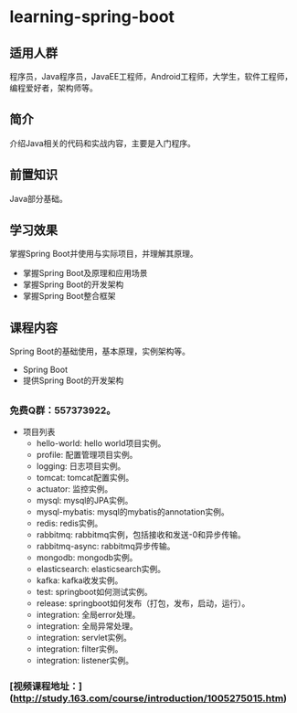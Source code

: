 # learning-spring-boot

## 适用人群
程序员，Java程序员，JavaEE工程师，Android工程师，大学生，软件工程师，编程爱好者，架构师等。

## 简介
介绍Java相关的代码和实战内容，主要是入门程序。

## 前置知识
Java部分基础。

## 学习效果
掌握Spring Boot并使用与实际项目，并理解其原理。

* 掌握Spring Boot及原理和应用场景
* 掌握Spring Boot的开发架构
* 掌握Spring Boot整合框架

## 课程内容
Spring Boot的基础使用，基本原理，实例架构等。

* Spring Boot
* 提供Spring Boot的开发架构


## 
### 免费Q群：557373922。

* 项目列表
    *  hello-world: hello world项目实例。
    *  profile: 配置管理项目实例。
    *  logging: 日志项目实例。
    *  tomcat: tomcat配置实例。
    *  actuator: 监控实例。
    *  mysql: mysql的JPA实例。
    *  mysql-mybatis: mysql的mybatis的annotation实例。
    *  redis: redis实例。
    *  rabbitmq: rabbitmq实例，包括接收和发送-0和异步传输。
    *  rabbitmq-async: rabbitmq异步传输。
    *  mongodb: mongodb实例。
    *  elasticsearch: elasticsearch实例。
    *  kafka: kafka收发实例。
    *  test: springboot如何测试实例。
    *  release: springboot如何发布（打包，发布，启动，运行）。
    *  integration: 全局error处理。
    *  integration: 全局异常处理。
    *  integration: servlet实例。
    *  integration: filter实例。
    *  integration: listener实例。
    
 ### [视频课程地址：] (http://study.163.com/course/introduction/1005275015.htm)
    